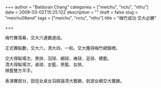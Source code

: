 +++
author = "Balduran Chang"
categories = ["meichu", "nctu", "nthu"]
date = 2008-03-02T15:25:12Z
description = ""
draft = false
slug = "meichu08end"
tags = ["meichu", "nctu", "nthu"]
title = "梅竹成功 交大必勝"

+++


梅竹賽落幕，交大六連霸達成。

正式賽點數，交大六，清大四，一和。交大獲得梅竹總錦標。

交大得點場次，男排、羽球、網球、棒球、足球、橋藝。  
 清大得點場次，桌球、女籃、男籃、女排。  
 棋藝雙方平手。

表演賽部分，田徑女桌女羽辯論清大獲勝，劍道女網交大獲勝。

